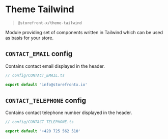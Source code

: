 # Theme Tailwind

> `@storefront-x/theme-tailwind`

Module providing set of components written in Tailwind which can be used as basis for your store.

## `CONTACT_EMAIL` config

Contains contact email displayed in the header.

```ts
// config/CONTACT_EMAIL.ts

export default 'info@storefrontx.io'
```

## `CONTACT_TELEPHONE` config

Contains contact telephone number displayed in the header.

```ts
// config/CONTACT_TELEPHONE.ts

export default '+420 725 562 510'
```
